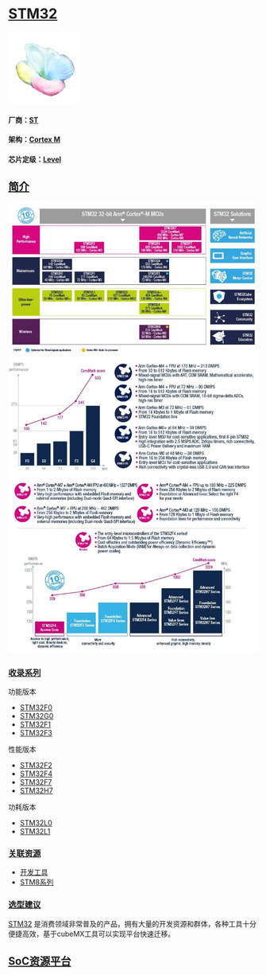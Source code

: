 ﻿# [STM32](https://github.com/sochub/STM32) 

[![sites](SoC/SoC.png)](http://www.qitas.cn) 
#### 厂商：[ST](https://github.com/sochub/ST)
#### 架构：[Cortex M](https://github.com/sochub/CM) 
#### 芯片定级：[Level](https://github.com/sochub/Level)

## [简介](https://github.com/sochub/STM32/wiki)

[![sites](SoC/STM32.jpg)](https://www.st.com/en/microcontrollers-microprocessors/stm32-32-bit-arm-cortex-mcus.html) 
[![sites](SoC/STM32L.jpg)](https://www.st.com/en/microcontrollers-microprocessors/stm32-mainstream-mcus.html) 
[![sites](SoC/STM32H.jpg)](https://www.st.com/en/microcontrollers-microprocessors/stm32-high-performance-mcus.html) 

### [收录系列](https://github.com/sochub/STM32)

功能版本

* [STM32F0](https://github.com/sochub/STM32F0) 
* [STM32G0](https://github.com/sochub/STM32G0) 
* [STM32F1](https://github.com/sochub/STM32F1) 
* [STM32F3](https://github.com/sochub/STM32F3) 

性能版本

* [STM32F2](https://github.com/sochub/STM32F2) 
* [STM32F4](https://github.com/sochub/STM32F4) 
* [STM32F7](https://github.com/sochub/STM32F7) 
* [STM32H7](https://github.com/sochub/STM32H7) 

功耗版本

* [STM32L0](https://github.com/sochub/STM32L0) 
* [STM32L1](https://github.com/sochub/STM32L1) 

### [关联资源](https://github.com/sochub)

* [开发工具](https://github.com/sochub/SDK)
* [STM8系列](https://github.com/sochub/STM8) 

### [选型建议](https://github.com/sochub)

[STM32](https://github.com/sochub/STM32) 是消费领域非常普及的产品，拥有大量的开发资源和群体，各种工具十分便捷高效，基于cubeMX工具可以实现平台快速迁移。

##  [SoC资源平台](http://www.qitas.cn)
